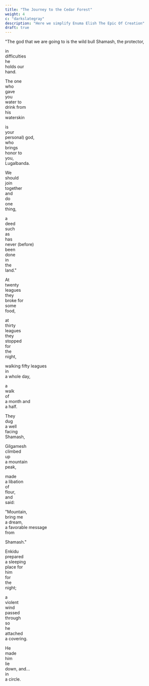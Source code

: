 ```yaml
---
title: "The Journey to the Cedar Forest"
weight: 4
c: "darkslategray"
description: "Here we simplify Enuma Elish The Epic Of Creation"
draft: true
---
```



"The god that we are going to is the wild bull Shamash, the protector,	
  
in	
  difficulties	
  he	
  holds	
  our	
  hand.	
  
The	
  one	
  who	
  gave	
  you	
  water	
  to	
  drink	
  from	
  his	
  waterskin	
  
is	
  your	
  personal)	
  god,	
  who	
  brings	
  honor	
  to	
  you,	
  Lugalbanda.	
  
We	
  should	
  join	
  together	
  and	
  do	
  one	
  thing,	
  
a	
  deed	
  such	
  as	
  has	
  never	
  (before)	
  been	
  done	
  in	
  the	
  land."	
  
	
  At	
  twenty	
  leagues	
  they	
  broke	
  for	
  some	
  food,	
  
at	
  thirty	
  leagues	
  they	
  stopped	
  for	
  the	
  night,	
  
walking	
  fifty	
  leagues	
  in	
  a	
  whole	
  day,	
  
a	
  walk	
  of	
  a	
  month	
  and	
  a	
  half.	
  
They	
  dug	
  a	
  well	
  facing	
  Shamash,	
  
Gilgamesh	
  climbed	
  up	
  a	
  mountain	
  peak,	
  
made	
  a	
  libation	
  of	
  flour,	
  and	
  said:	
  
"Mountain,	
  bring	
  me	
  a	
  dream,	
  a	
  favorable	
  message	
  from	
  
Shamash."	
  
Enkidu	
  prepared	
  a	
  sleeping	
  place	
  for	
  him	
  for	
  the	
  night;	
  
a	
  violent	
  wind	
  passed	
  through	
  so	
  he	
  attached	
  a	
  covering.	
  
He	
  made	
  him	
  lie	
  down,	
  and...	
  in	
  a	
  circle.	
  